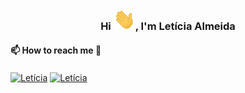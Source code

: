 <div align="center">
<h3 align="center">Hi <img width="35" src="https://github.com/1999AZZAR/1999AZZAR/blob/main/resources/img/waving.gif">, I'm Letícia Almeida</h3>
</div>

<h4 align="left" > 📫 How to reach me 💬 </h4>
 <a href="mailto:leticiapaulinoferreira@gmail.com" target="blank"><img align="center"
         src="https://img.shields.io/badge/gmail-EA4335.svg?style=for-the-badge&logo=gmail&logoColor=white"
         alt="Letícia" height="20"/></a>
 <a href="https://instagram.com/__leticia__27" target="blank"><img align="center"
         src="https://img.shields.io/badge/instagram-%23E4405F.svg?style=for-the-badge&logo=Instagram&logoColor=white"
         alt="Letícia" height="20"/></a> 

<!--- Original
- 👋 Hi, I’m @Leticia-4lm31d4
- 👀 I’m interested in ...
- 🌱 I’m currently learning ...
- 💞️ I’m looking to collaborate on ...
- 📫 How to reach me ...
--->

<!---
Leticia-4lm31d4/Leticia-4lm31d4 is a ✨ special ✨ repository because its `README.md` (this file) appears on your GitHub profile.
You can click the Preview link to take a look at your changes.
--->
